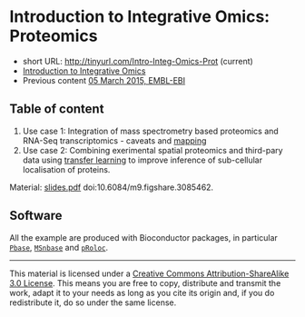 # Introduction to Integrative Omics: Proteomics


- short URL: http://tinyurl.com/Intro-Integ-Omics-Prot (current)
- [Introduction to Integrative Omics](http://www.ebi.ac.uk/training/course/introduction-integrative-omics)
- Previous content [05 March 2015, EMBL-EBI](https://github.com/ComputationalProteomicsUnit/Intro-Integ-Omics-Prot/tree/2015-03-05-EBI)


## Table of content

1. Use case 1: Integration of mass spectrometry based proteomics and
   RNA-Seq transcriptomics - caveats and [mapping](./mapping.md)
2. Use case 2: Combining exerimental spatial proteomics and third-pary
   data using [transfer learning](./transfer-learning.md) to improve
   inference of sub-cellular localisation of proteins.

Material:
[slides.pdf](https://github.com/ComputationalProteomicsUnit/Intro-Integ-Omics-Prot/raw/master/slides.pdf)
doi:10.6084/m9.figshare.3085462.

## Software

All the example are produced with Bioconductor packages, in particular
[`Pbase`](http://bioconductor.org/packages/devel/bioc/html/Pbase.html),
[`MSnbase`](http://bioconductor.org/packages/devel/bioc/html/MSnbase.html)
and
[`pRoloc`](http://bioconductor.org/packages/devel/bioc/html/pRoloc.html).

---

This material is licensed under a
[Creative Commons Attribution-ShareAlike 3.0 License](http://creativecommons.org/licenses/by-sa/3.0/).
This means you are free to copy, distribute and transmit the work,
adapt it to your needs as long as you cite its origin and, if you do
redistribute it, do so under the same license.

